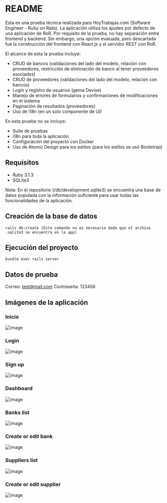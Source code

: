 # README

Esta es una prueba técnica realizada para HoyTrabajas.com (Software Engineer - Ruby on Rails). La aplicación utiliza los ajustes por defecto de una aplicación de RoR. Por requisito de la prueba, no hay separación entre frontend y backend. Sin embargo, una opción evaluada, pero descartada fue la construcción del frontend con React.js y el servidor REST con RoR.

El alcance de esta la prueba incluye:
- CRUD de bancos (validaciones del lado del modelo, relación con proveedores, restricción de eliminación de banco al tener proveedores asociados)
- CRUD de proveedores (validaciones del lado del modelo, relación con bancos)
- Login y registro de usuarios (gema Devise)
- Manejo de errores de formularios y confirmaciones de modificaciones en el sistema
- Paginación de resultados (proveedores)
- Uso de i18n (en un solo componente de UI)

En esta prueba no se incluye:
- Suite de pruebas
- i18n para toda la aplicación
- Configuración del proyecto con Docker
- Uso de Atomic Design para los estilos (para los estilos se usó Bootstrap)

## Requisitos
- Ruby 3.1.3
- SQLite3

Nota: En el repositorio (/db/development.sqlite3) se encuentra una base de datos populada con la información suficiente para usar todas las funcionalidades de la aplicación. 

## Creación de la base de datos
```
rails db:create (Este comando no es necesario dado que el archivo .sqlite3 se encuentra en la app)
```

## Ejecución del proyecto
```
bundle exec rails server
```

## Datos de prueba
Correo: test@mail.com
Contraseña: 123456

## Imágenes de la aplicación
### Inicio
![image](https://github.com/caceresfjulian/hoy-trabajas-test/assets/47955341/a3c66065-bc86-49ac-99f8-93984ecd9bb2)
### Login
![image](https://github.com/caceresfjulian/hoy-trabajas-test/assets/47955341/de837241-d901-4cfb-b914-f06ab6de1c37)
### Sign up
![image](https://github.com/caceresfjulian/hoy-trabajas-test/assets/47955341/5736d3f5-df80-4bdc-a5e0-e758655eb5d3)
### Dashboard
![image](https://github.com/caceresfjulian/hoy-trabajas-test/assets/47955341/069c9014-14f6-4d96-83c2-9fdfb212f39f)
### Banks list
![image](https://github.com/caceresfjulian/hoy-trabajas-test/assets/47955341/61fba629-d8ee-4eaa-87a3-ed7355db264d)
### Create or edit bank
![image](https://github.com/caceresfjulian/hoy-trabajas-test/assets/47955341/691153f5-fbbc-45bd-a2db-331f799b7fdc)
### Suppliers list
![image](https://github.com/caceresfjulian/hoy-trabajas-test/assets/47955341/8ce7c0c3-3c0c-4bca-a222-d912876e63c6)
### Create or edit supplier
![image](https://github.com/caceresfjulian/hoy-trabajas-test/assets/47955341/72ef275d-2809-4f88-a875-0cf7926ed6af)
